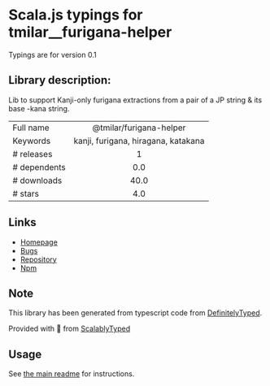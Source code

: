
# Scala.js typings for tmilar__furigana-helper

Typings are for version 0.1

## Library description:
Lib to support Kanji-only furigana extractions from a pair of a JP string & its base -kana string.

|                    |                 |
| ------------------ | :-------------: |
| Full name          | @tmilar/furigana-helper |
| Keywords           | kanji, furigana, hiragana, katakana |
| # releases         | 1 |
| # dependents       | 0.0 |
| # downloads        | 40.0 |
| # stars            | 4.0 |

## Links
- [Homepage](https://github.com/tmilar/furigana-helper#readme)
- [Bugs](https://github.com/tmilar/furigana-helper/issues)
- [Repository](https://github.com/tmilar/furigana-helper)
- [Npm](https://www.npmjs.com/package/%40tmilar%2Ffurigana-helper)
    


## Note
This library has been generated from typescript code from [DefinitelyTyped](https://definitelytyped.org).

Provided with :purple_heart: from [ScalablyTyped](https://github.com/oyvindberg/ScalablyTyped)

## Usage
See [the main readme](../../readme.md) for instructions.


